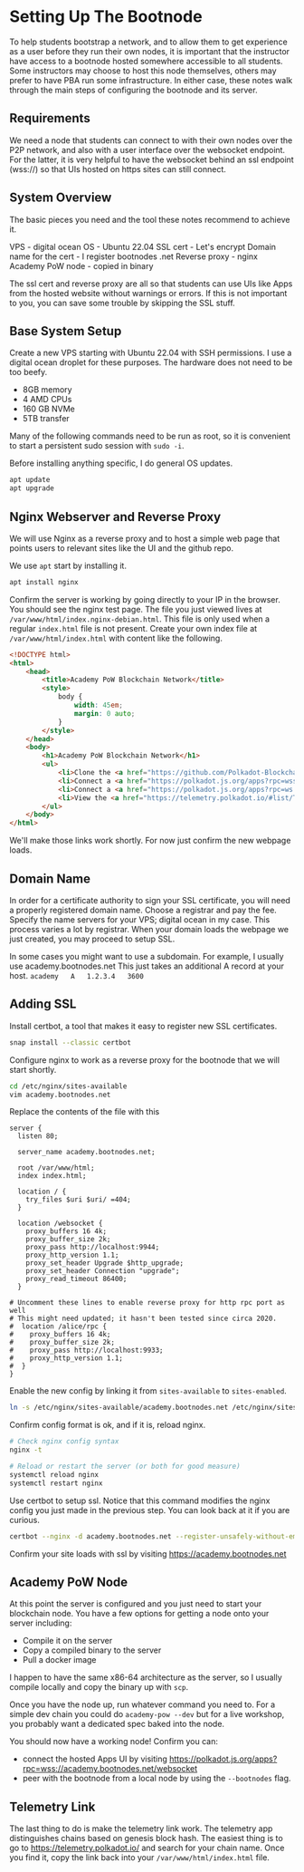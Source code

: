 
# Setting Up The Bootnode

To help students bootstrap a network, and to allow them to get experience as a user before they run their own nodes, it is important that the instructor have access to a bootnode hosted somewhere accessible to all students.
Some instructors may choose to host this node themselves, others may prefer to have PBA run some infrastructure.
In either case, these notes walk through the main steps of configuring the bootnode and its server.

## Requirements

We need a node that students can connect to with their own nodes over the P2P network, and also with a user interface over the websocket endpoint.
For the latter, it is very helpful to have the websocket behind an ssl endpoint (wss://) so that UIs hosted on https sites can still connect.

## System Overview

The basic pieces you need and the tool these notes recommend to achieve it.

VPS - digital ocean
OS - Ubuntu 22.04
SSL cert - Let's encrypt
Domain name for the cert - I register bootnodes .net
Reverse proxy - nginx
Academy PoW node - copied in binary

The ssl cert and reverse proxy are all so that students can use UIs like Apps from the hosted website without warnings or errors.
If this is not important to you, you can save some trouble by skipping the SSL stuff.

## Base System Setup

Create a new VPS starting with Ubuntu 22.04 with SSH permissions.
I use a digital ocean droplet for these purposes.
The hardware does not need to be too beefy.

* 8GB memory
* 4 AMD CPUs
* 160 GB NVMe
* 5TB transfer

Many of the following commands need to be run as root, so it is convenient to start a persistent sudo session with `sudo -i`.

Before installing anything specific, I do general OS updates.

```bash
apt update
apt upgrade
```

## Nginx Webserver and Reverse Proxy

We will use Nginx as a reverse proxy and to host a simple web page that points users to relevant sites like the UI and the github repo.

We use `apt` start by installing it.

```bash
apt install nginx
```

Confirm the server is working by going directly to your IP in the browser.
You should see the nginx test page.
The file you just viewed lives at `/var/www/html/index.nginx-debian.html`.
This file is only used when a regular `index.html` file is not present.
Create your own index file at `/var/www/html/index.html` with content like the following.

```html
<!DOCTYPE html>
<html>
	<head>
		<title>Academy PoW Blockchain Network</title>
		<style>
			body {
				width: 45em;
				margin: 0 auto;
			}
		</style>
	</head>
	<body>
		<h1>Academy PoW Blockchain Network</h1>
		<ul>
			<li>Clone the <a href="https://github.com/Polkadot-Blockchain-Academy/Academy-PoW">Academy PoW</a> project on github.</li>
			<li>Connect a <a href="https://polkadot.js.org/apps?rpc=wss://academy.bootnodes.net/websocket">Wallet to the bootnode</a>.</li>
			<li>Connect a <a href="https://polkadot.js.org/apps?rpc=ws://127.0.0.1:9944">Wallet to your local node</a>.</li>
			<li>View the <a href="https://telemetry.polkadot.io/#list/TODO_GENESIS_BLOCK_HASH">Node Telemetry</a>.</li>
		</ul>
	</body>
</html>
```

We'll make those links work shortly.
For now just confirm the new webpage loads.

## Domain Name

In order for a certificate authority to sign your SSL certificate, you will need a properly registered domain name.
Choose a registrar and pay the fee.
Specify the name servers for your VPS; digital ocean in my case.
This process varies a lot by registrar.
When your domain loads the webpage we just created, you may proceed to setup SSL.

In some cases you might want to use a subdomain.
For example, I usually use academy.bootnodes.net
This just takes an additional A record at your host.
`academy   A   1.2.3.4   3600`

## Adding SSL

Install certbot, a tool that makes it easy to register new SSL certificates.
```bash
snap install --classic certbot
```
Configure nginx to work as a reverse proxy for the bootnode that we will start shortly.
```bash
cd /etc/nginx/sites-available
vim academy.bootnodes.net
```

Replace the contents of the file with this
```
server {
  listen 80;

  server_name academy.bootnodes.net;

  root /var/www/html;
  index index.html;

  location / {
    try_files $uri $uri/ =404;
  }

  location /websocket {
    proxy_buffers 16 4k;
    proxy_buffer_size 2k;
    proxy_pass http://localhost:9944;
    proxy_http_version 1.1;
    proxy_set_header Upgrade $http_upgrade;
    proxy_set_header Connection "upgrade";
    proxy_read_timeout 86400;
  }

# Uncomment these lines to enable reverse proxy for http rpc port as well
# This might need updated; it hasn't been tested since circa 2020.
#  location /alice/rpc {
#    proxy_buffers 16 4k;
#    proxy_buffer_size 2k;
#    proxy_pass http://localhost:9933;
#    proxy_http_version 1.1;
#  }
}

```

Enable the new config by linking it from `sites-available` to `sites-enabled`.

```bash
ln -s /etc/nginx/sites-available/academy.bootnodes.net /etc/nginx/sites-enabled/
```

Confirm config format is ok, and if it is, reload nginx.
```bash
# Check nginx config syntax
nginx -t

# Reload or restart the server (or both for good measure)
systemctl reload nginx
systemctl restart nginx
```

Use certbot to setup ssl.
Notice that this command modifies the nginx config you just made in the previous step.
You can look back at it if you are curious.
```bash
certbot --nginx -d academy.bootnodes.net --register-unsafely-without-email
```

Confirm your site loads with ssl by visiting https://academy.bootnodes.net

## Academy PoW Node

At this point the server is configured and you just need to start your blockchain node.
You have a few options for getting a node onto your server including:
* Compile it on the server
* Copy a compiled binary to the server
* Pull a docker image

I happen to have the same x86-64 architecture as the server, so I usually compile locally and copy the binary up with `scp`.

Once you have the node up, run whatever command you need to.
For a simple dev chain you could do `academy-pow --dev` but for a live workshop, you probably want a dedicated spec baked into the node.

You should now have a working node!
Confirm you can:
* connect the hosted Apps UI by visiting https://polkadot.js.org/apps?rpc=wss://academy.bootnodes.net/websocket
* peer with the bootnode from a local node by using the `--bootnodes` flag.

## Telemetry Link

The last thing to do is make the telemetry link work.
The telemetry app distinguishes chains based on genesis block hash.
The easiest thing is to go to https://telemetry.polkadot.io/ and search for your chain name.
Once you find it, copy the link back into your `/var/www/html/index.html` file.